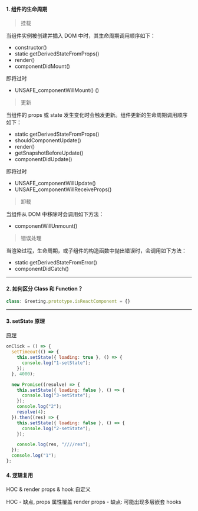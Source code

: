 #### 1. 组件的生命周期

> 挂载

当组件实例被创建并插入 DOM 中时，其生命周期调用顺序如下：

- constructor()
- static getDerivedStateFromProps()
- render()
- componentDidMount()

即将过时

- UNSAFE_componentWillMount() ()

> 更新

当组件的 props 或 state 发生变化时会触发更新。组件更新的生命周期调用顺序如下：

- static getDerivedStateFromProps()
- shouldComponentUpdate()
- render()
- getSnapshotBeforeUpdate()
- componentDidUpdate()

即将过时

- UNSAFE_componentWillUpdate()
- UNSAFE_componentWillReceiveProps()

> 卸载

当组件从 DOM 中移除时会调用如下方法：

- componentWillUnmount()

> 错误处理

当渲染过程，生命周期，或子组件的构造函数中抛出错误时，会调用如下方法：

- static getDerivedStateFromError()
- componentDidCatch()

---

#### 2. 如何区分 Class 和 Function？

```js
class: Greeting.prototype.isReactComponent = {}
```

---

#### 3. setState 原理

[原理](https://juejin.cn/post/6844903928509759496)

```js
onClick = () => {
  setTimeout(() => {
    this.setState({ loading: true }, () => {
      console.log("1-setState");
    });
  }, 4000);

  new Promise((resolve) => {
    this.setState({ loading: false }, () => {
      console.log("3-setState");
    });
    console.log("2");
    resolve(4);
  }).then((res) => {
    this.setState({ loading: false }, () => {
      console.log("2-setState");
    });

    console.log(res, "////res");
  });
  console.log("1");
};
```

#### 4. 逻辑复用

HOC & render props & hook 自定义

HOC - 缺点, props 属性覆盖
render props - 缺点: 可能出现多层嵌套
hooks

